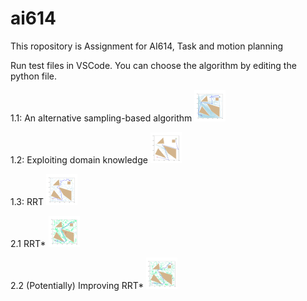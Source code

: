 # ai614
This ropository is Assignment for AI614, Task and motion planning

Run test files in VSCode.
You can choose the algorithm by editing the python file.

1.1: An alternative sampling-based algorithm
  <img src="Images/1-1(1).png" width="50" height="50"/>


1.2: Exploiting domain knowledge
  <img src="Images/1-2(1).png" width="50" height="50"/>


1.3: RRT
  <img src="Images/1-3(1).png" width="50" height="50"/>


2.1 RRT*
  <img src="Images/2-1(1).png" width="50" height="50"/>


2.2 (Potentially) Improving RRT*
  <img src="Images/2-2(1).png" width="50" height="50"/>
